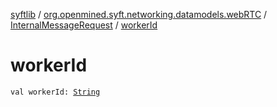 [syftlib](../../index.md) / [org.openmined.syft.networking.datamodels.webRTC](../index.md) / [InternalMessageRequest](index.md) / [workerId](./worker-id.md)

# workerId

`val workerId: `[`String`](https://kotlinlang.org/api/latest/jvm/stdlib/kotlin/-string/index.html)